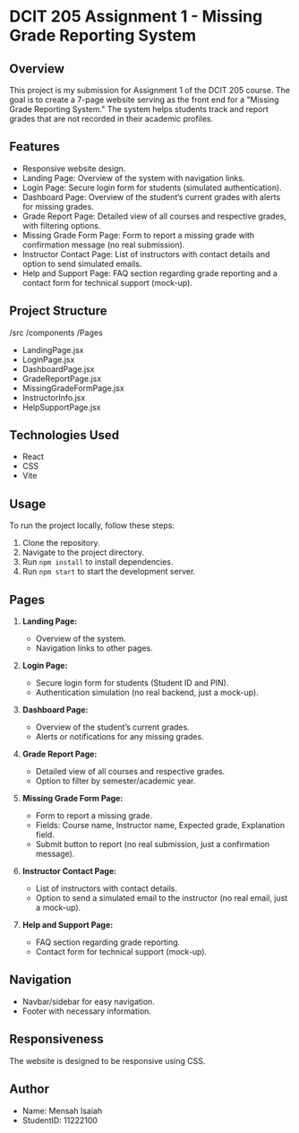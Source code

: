 # DCIT 205 Assignment 1 - Missing Grade Reporting System

## Overview

This project is my submission for Assignment 1 of the DCIT 205 course. The goal is to create a 7-page website serving as the front end for a "Missing Grade Reporting System." The system helps students track and report grades that are not recorded in their academic profiles.

## Features

- Responsive website design.
- Landing Page: Overview of the system with navigation links.
- Login Page: Secure login form for students (simulated authentication).
- Dashboard Page: Overview of the student’s current grades with alerts for missing grades.
- Grade Report Page: Detailed view of all courses and respective grades, with filtering options.
- Missing Grade Form Page: Form to report a missing grade with confirmation message (no real submission).
- Instructor Contact Page: List of instructors with contact details and option to send simulated emails.
- Help and Support Page: FAQ section regarding grade reporting and a contact form for technical support (mock-up).

## Project Structure

/src
/components
/Pages

- LandingPage.jsx
- LoginPage.jsx
- DashboardPage.jsx
- GradeReportPage.jsx
- MissingGradeFormPage.jsx
- InstructorInfo.jsx
- HelpSupportPage.jsx

## Technologies Used

- React
- CSS
- Vite

## Usage

To run the project locally, follow these steps:

1. Clone the repository.
2. Navigate to the project directory.
3. Run `npm install` to install dependencies.
4. Run `npm start` to start the development server.

## Pages

1. **Landing Page:**

   - Overview of the system.
   - Navigation links to other pages.

2. **Login Page:**

   - Secure login form for students (Student ID and PIN).
   - Authentication simulation (no real backend, just a mock-up).

3. **Dashboard Page:**

   - Overview of the student’s current grades.
   - Alerts or notifications for any missing grades.

4. **Grade Report Page:**

   - Detailed view of all courses and respective grades.
   - Option to filter by semester/academic year.

5. **Missing Grade Form Page:**

   - Form to report a missing grade.
   - Fields: Course name, Instructor name, Expected grade, Explanation field.
   - Submit button to report (no real submission, just a confirmation message).

6. **Instructor Contact Page:**

   - List of instructors with contact details.
   - Option to send a simulated email to the instructor (no real email, just a mock-up).

7. **Help and Support Page:**
   - FAQ section regarding grade reporting.
   - Contact form for technical support (mock-up).

## Navigation

- Navbar/sidebar for easy navigation.
- Footer with necessary information.

## Responsiveness

The website is designed to be responsive using CSS.

## Author

- Name: Mensah Isaiah
- StudentID: 11222100
